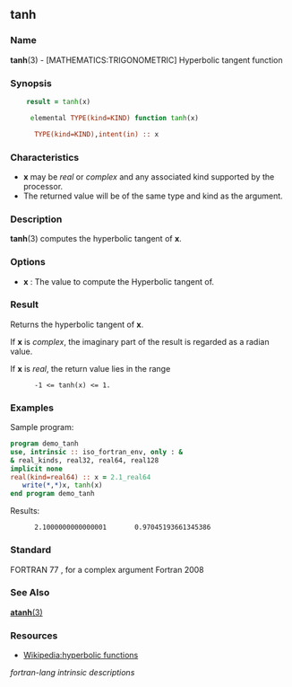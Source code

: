 ## tanh

### **Name**

**tanh**(3) - \[MATHEMATICS:TRIGONOMETRIC\] Hyperbolic tangent function

### **Synopsis**

```fortran
    result = tanh(x)
```

```fortran
     elemental TYPE(kind=KIND) function tanh(x)

      TYPE(kind=KIND),intent(in) :: x
```

### **Characteristics**

- **x** may be _real_ or _complex_ and any associated kind supported by
  the processor.
- The returned value will be of the same type and kind as the argument.

### **Description**

**tanh**(3) computes the hyperbolic tangent of **x**.

### **Options**

- **x**
  : The value to compute the Hyperbolic tangent of.

### **Result**

Returns the hyperbolic tangent of **x**.

If **x** is _complex_, the imaginary part of the result is regarded as
a radian value.

If **x** is _real_, the return value lies in the range

```
      -1 <= tanh(x) <= 1.
```

### **Examples**

Sample program:

```fortran
program demo_tanh
use, intrinsic :: iso_fortran_env, only : &
& real_kinds, real32, real64, real128
implicit none
real(kind=real64) :: x = 2.1_real64
   write(*,*)x, tanh(x)
end program demo_tanh
```

Results:

```text
      2.1000000000000001       0.97045193661345386
```

### **Standard**

FORTRAN 77 , for a complex argument Fortran 2008

### **See Also**

[**atanh**(3)](#atanh)

### **Resources**

- [Wikipedia:hyperbolic functions](https://en.wikipedia.org/wiki/Hyperbolic_functions)

_fortran-lang intrinsic descriptions_
